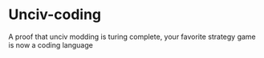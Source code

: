 # Unciv-coding
A proof that unciv modding is turing complete, your favorite strategy game is now a coding language
